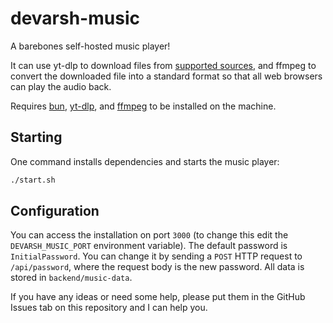 # devarsh-music

A barebones self-hosted music player!

It can use yt-dlp to download files from [supported sources](https://github.com/yt-dlp/yt-dlp/blob/master/supportedsites.md), and ffmpeg to convert the downloaded file into a standard format so that all web browsers can play the audio back.

Requires [bun](https://bun.sh/), [yt-dlp](https://github.com/yt-dlp/yt-dlp/), and [ffmpeg](https://ffmpeg.org/) to be installed on the machine.

## Starting

One command installs dependencies and starts the music player:

```bash
./start.sh
```

## Configuration

You can access the installation on port `3000` (to change this edit the `DEVARSH_MUSIC_PORT` environment variable). The default password is `InitialPassword`. You can change it by sending a `POST` HTTP request to `/api/password`, where the request body is the new password. All data is stored in `backend/music-data`.

If you have any ideas or need some help, please put them in the GitHub Issues tab on this repository and I can help you.
